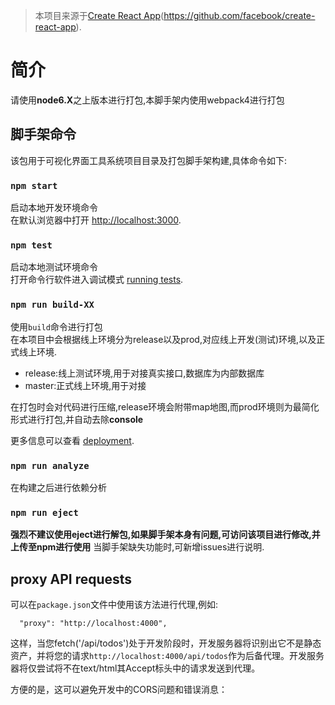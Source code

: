 > 本项目来源于[Create React App](repo)(https://github.com/facebook/create-react-app).

# 简介

请使用**node6.X**之上版本进行打包,本脚手架内使用webpack4进行打包

## 脚手架命令

该包用于可视化界面工具系统项目目录及打包脚手架构建,具体命令如下:

### `npm start`

启动本地开发环境命令 <br>
在默认浏览器中打开 [http://localhost:3000](http://localhost:3000).

### `npm test`

启动本地测试环境命令 <br>
打开命令行软件进入调试模式 [running tests](https://facebook.github.io/create-react-app/docs/running-tests).

### `npm run build-XX`

使用`build`命令进行打包 <br>
在本项目中会根据线上环境分为release以及prod,对应线上开发(测试)环境,以及正式线上环境. <br>

* release:线上测试环境,用于对接真实接口,数据库为内部数据库
* master:正式线上环境,用于对接

在打包时会对代码进行压缩,release环境会附带map地图,而prod环境则为最简化形式进行打包,并自动去除**console**

更多信息可以查看 [deployment](https://facebook.github.io/create-react-app/docs/deployment).

### `npm run analyze`

在构建之后进行依赖分析

### `npm run eject`

**强烈不建议使用eject进行解包,如果脚手架本身有问题,可访问该项目进行修改,并上传至npm进行使用**
当脚手架缺失功能时,可新增issues进行说明.

## proxy API requests

可以在`package.json`文件中使用该方法进行代理,例如:

```(proxy)
  "proxy": "http://localhost:4000",
```

这样，当您fetch('/api/todos')处于开发阶段时，开发服务器将识别出它不是静态资产，并将您的请求`http://localhost:4000/api/todos`作为后备代理。开发服务器将仅尝试将不在text/html其Accept标头中的请求发送到代理。

方便的是，这可以避免开发中的CORS问题和错误消息：
